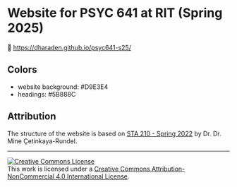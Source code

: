 # Website for PSYC 641 at RIT (Spring 2025)

🔗 https://dharaden.github.io/psyc641-s25/

## Colors

- website background: #D9E3E4
- headings: #5B888C

## Attribution

The structure of the website is based on [STA 210 - Spring 2022](https://sta210-s22.github.io/website/) by Dr. Dr. Mine Çetinkaya-Rundel.

<hr> 

<a rel="license" href="http://creativecommons.org/licenses/by-nc/4.0/"><img alt="Creative Commons License" style="border-width:0" src="https://i.creativecommons.org/l/by-nc/4.0/88x31.png" /></a><br />This work is licensed under a <a rel="license" href="http://creativecommons.org/licenses/by-nc/4.0/">Creative Commons Attribution-NonCommercial 4.0 International License</a>.
